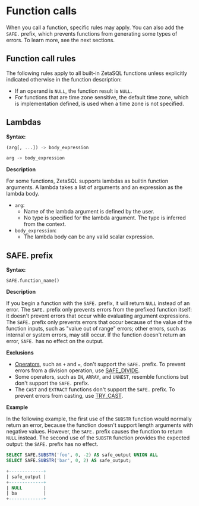 

# Function calls

When you call a function, specific rules may apply. You can also add the
`SAFE.` prefix, which prevents functions from generating some types of errors.
To learn more, see the next sections.

## Function call rules

The following rules apply to all built-in ZetaSQL functions unless
explicitly indicated otherwise in the function description:

+ If an operand is `NULL`, the function result is `NULL`.
+ For functions that are time zone sensitive, the default time zone,
  which is implementation defined, is used when a time zone is not specified.

## Lambdas 
<a id="lambdas"></a>

**Syntax:**

```sql
(arg[, ...]) -> body_expression
```

```sql
arg -> body_expression
```

**Description**

For some functions, ZetaSQL supports lambdas as builtin function
arguments. A lambda takes a list of arguments and an expression as the lambda
body.

+   `arg`:
    +   Name of the lambda argument is defined by the user.
    +   No type is specified for the lambda argument. The type is inferred from
        the context.
+   `body_expression`:
    +   The lambda body can be any valid scalar expression.

## SAFE. prefix

**Syntax:**

```
SAFE.function_name()
```

**Description**

If you begin a function with
the `SAFE.` prefix, it will return `NULL` instead of an error.
The `SAFE.` prefix only prevents errors from the prefixed function
itself: it doesn't prevent errors that occur while evaluating argument
expressions. The `SAFE.` prefix only prevents errors that occur because of the
value of the function inputs, such as "value out of range" errors; other
errors, such as internal or system errors, may still occur. If the function
doesn't return an error, `SAFE.` has no effect on the output.

**Exclusions**

+ [Operators][link-to-operators], such as `+` and `=`, don't support the
  `SAFE.` prefix. To prevent errors from a
   division operation, use [SAFE_DIVIDE][link-to-SAFE_DIVIDE].
+ Some operators, such as `IN`, `ARRAY`, and `UNNEST`, resemble functions but
  don't support the `SAFE.` prefix.
+ The `CAST` and `EXTRACT` functions don't support the `SAFE.`
  prefix. To prevent errors from casting, use
  [TRY_CAST][link-to-TRY_CAST].

**Example**

In the following example, the first use of the `SUBSTR` function would normally
return an error, because the function doesn't support length arguments with
negative values. However, the `SAFE.` prefix causes the function to return
`NULL` instead. The second use of the `SUBSTR` function provides the expected
output: the `SAFE.` prefix has no effect.

```sql
SELECT SAFE.SUBSTR('foo', 0, -2) AS safe_output UNION ALL
SELECT SAFE.SUBSTR('bar', 0, 2) AS safe_output;

+-------------+
| safe_output |
+-------------+
| NULL        |
| ba          |
+-------------+
```

<!-- mdlint off(WHITESPACE_LINE_LENGTH) -->

[lambdas]: #lambdas

[link-to-operators]: https://github.com/google/zetasql/blob/master/docs/operators.md

[link-to-SAFE_DIVIDE]: https://github.com/google/zetasql/blob/master/docs/mathematical_functions.md#safe_divide

[link-to-TRY_CAST]: https://github.com/google/zetasql/blob/master/docs/conversion_functions.md#try_casting

<!-- mdlint on -->


